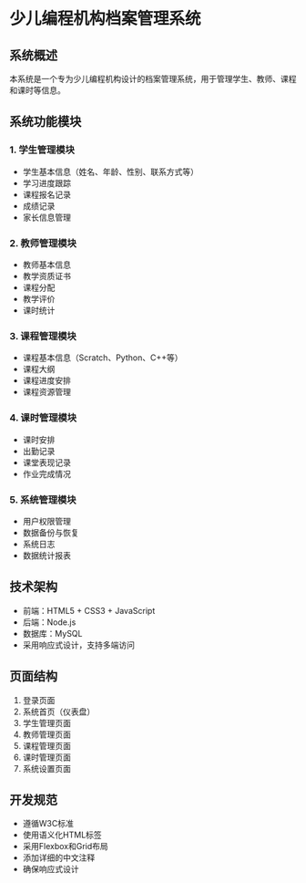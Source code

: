 # 少儿编程机构档案管理系统

## 系统概述
本系统是一个专为少儿编程机构设计的档案管理系统，用于管理学生、教师、课程和课时等信息。

## 系统功能模块

### 1. 学生管理模块
- 学生基本信息（姓名、年龄、性别、联系方式等）
- 学习进度跟踪
- 课程报名记录
- 成绩记录
- 家长信息管理

### 2. 教师管理模块
- 教师基本信息
- 教学资质证书
- 课程分配
- 教学评价
- 课时统计

### 3. 课程管理模块
- 课程基本信息（Scratch、Python、C++等）
- 课程大纲
- 课程进度安排
- 课程资源管理

### 4. 课时管理模块
- 课时安排
- 出勤记录
- 课堂表现记录
- 作业完成情况

### 5. 系统管理模块
- 用户权限管理
- 数据备份与恢复
- 系统日志
- 数据统计报表

## 技术架构
- 前端：HTML5 + CSS3 + JavaScript
- 后端：Node.js
- 数据库：MySQL
- 采用响应式设计，支持多端访问

## 页面结构
1. 登录页面
2. 系统首页（仪表盘）
3. 学生管理页面
4. 教师管理页面
5. 课程管理页面
6. 课时管理页面
7. 系统设置页面

## 开发规范
- 遵循W3C标准
- 使用语义化HTML标签
- 采用Flexbox和Grid布局
- 添加详细的中文注释
- 确保响应式设计 